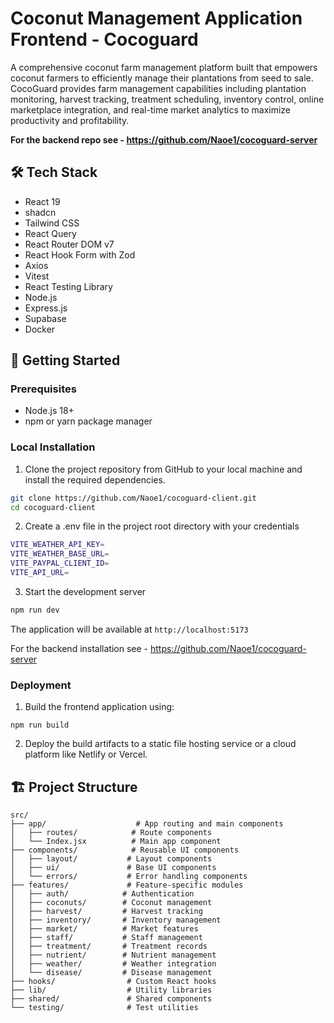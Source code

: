 # Coconut Management Application Frontend - Cocoguard

A comprehensive coconut farm management platform built that empowers coconut farmers to efficiently manage their plantations from seed to sale. CocoGuard provides farm management capabilities including plantation monitoring, harvest tracking, treatment scheduling, inventory control, online marketplace integration, and real-time market analytics to maximize productivity and profitability.

<b>For the backend repo see - https://github.com/Naoe1/cocoguard-server</b>

## 🛠 Tech Stack
- React 19
- shadcn
- Tailwind CSS
- React Query 
- React Router DOM v7
- React Hook Form with Zod
- Axios
- Vitest
- React Testing Library
- Node.js
- Express.js
- Supabase
- Docker
## 🚀 Getting Started

### Prerequisites

- Node.js 18+
- npm or yarn package manager

### Local Installation

1. Clone the project repository from GitHub to your local machine and install the required dependencies.

```bash
git clone https://github.com/Naoe1/cocoguard-client.git
cd cocoguard-client
```

2. Create a .env file in the project root directory with your credentials 

```bash
VITE_WEATHER_API_KEY=
VITE_WEATHER_BASE_URL=
VITE_PAYPAL_CLIENT_ID=
VITE_API_URL=
```

3. Start the development server

```bash
npm run dev
```

The application will be available at `http://localhost:5173`

For the backend installation see - https://github.com/Naoe1/cocoguard-server

### Deployment

1. Build the frontend application using:
```
npm run build
```
2. Deploy the build artifacts to a static file hosting service or a cloud platform like Netlify or Vercel.


## 🏗 Project Structure

```
src/
├── app/                    # App routing and main components
│   ├── routes/            # Route components
│   └── Index.jsx          # Main app component
├── components/            # Reusable UI components
│   ├── layout/           # Layout components
│   ├── ui/               # Base UI components
│   └── errors/           # Error handling components
├── features/             # Feature-specific modules
│   ├── auth/            # Authentication
│   ├── coconuts/        # Coconut management
│   ├── harvest/         # Harvest tracking
│   ├── inventory/       # Inventory management
│   ├── market/          # Market features
│   ├── staff/           # Staff management
│   ├── treatment/       # Treatment records
│   ├── nutrient/        # Nutrient management
│   ├── weather/         # Weather integration
│   └── disease/         # Disease management
├── hooks/                # Custom React hooks
├── lib/                  # Utility libraries
├── shared/               # Shared components
└── testing/              # Test utilities
```

